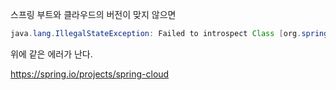 스프링 부트와 클라우드의 버전이 맞지 않으면  

```java
java.lang.IllegalStateException: Failed to introspect Class [org.springframework.cloud.context.properties.ConfigurationPropertiesBeans] from ClassLoader [org.springframework.boot.loader.LaunchedURLClassLoader@238e0d81]
```

위에 같은 에러가 난다.  

https://spring.io/projects/spring-cloud